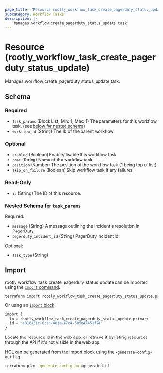 ```yaml
---
page_title: "Resource rootly_workflow_task_create_pagerduty_status_update - terraform-provider-rootly"
subcategory: Workflow Tasks
description: |-
    Manages workflow create_pagerduty_status_update task.
---
```


# Resource (rootly_workflow_task_create_pagerduty_status_update)

Manages workflow create_pagerduty_status_update task.



<!-- schema generated by tfplugindocs -->
## Schema

### Required

- `task_params` (Block List, Min: 1, Max: 1) The parameters for this workflow task. (see [below for nested schema](#nestedblock--task_params))
- `workflow_id` (String) The ID of the parent workflow

### Optional

- `enabled` (Boolean) Enable/disable this workflow task
- `name` (String) Name of the workflow task
- `position` (Number) The position of the workflow task (1 being top of list)
- `skip_on_failure` (Boolean) Skip workflow task if any failures

### Read-Only

- `id` (String) The ID of this resource.

<a id="nestedblock--task_params"></a>
### Nested Schema for `task_params`

Required:

- `message` (String) A message outlining the incident's resolution in PagerDuty
- `pagerduty_incident_id` (String) PagerDuty incident id

Optional:

- `task_type` (String)

## Import

rootly_workflow_task_create_pagerduty_status_update can be imported using the [`import` command](https://developer.hashicorp.com/terraform/cli/commands/import).

```sh
terraform import rootly_workflow_task_create_pagerduty_status_update.primary a816421c-6ceb-481a-87c4-585e47451f24
```

Or using an [`import` block](https://developer.hashicorp.com/terraform/language/import).

```terraform
import {
  to = rootly_workflow_task_create_pagerduty_status_update.primary
  id = "a816421c-6ceb-481a-87c4-585e47451f24"
}
```

Locate the resource id in the web app, or retrieve it by listing resources through the API if it's not visible in the web app.

HCL can be generated from the import block using the `-generate-config-out` flag.

```sh
terraform plan -generate-config-out=generated.tf
```
